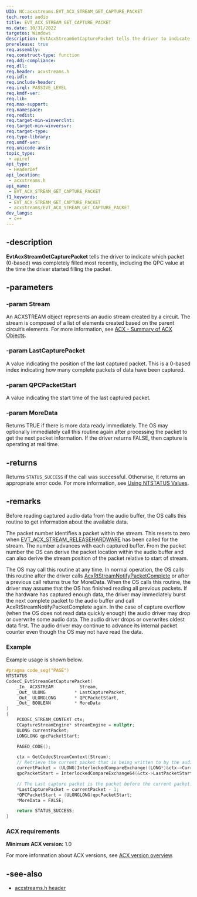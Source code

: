 ```yaml
---
UID: NC:acxstreams.EVT_ACX_STREAM_GET_CAPTURE_PACKET
tech.root: audio
title: EVT_ACX_STREAM_GET_CAPTURE_PACKET
ms.date: 10/31/2022
targetos: Windows
description: EvtAcxStreamGetCapturePacket tells the driver to indicate which packet (0-based) was completely filled most recently, including the QPC value at the time the driver started filling the packet. 
prerelease: true
req.assembly: 
req.construct-type: function
req.ddi-compliance: 
req.dll: 
req.header: acxstreams.h
req.idl: 
req.include-header: 
req.irql: PASSIVE_LEVEL 
req.kmdf-ver: 
req.lib: 
req.max-support: 
req.namespace: 
req.redist: 
req.target-min-winverclnt: 
req.target-min-winversvr: 
req.target-type: 
req.type-library: 
req.umdf-ver: 
req.unicode-ansi: 
topic_type:
 - apiref
api_type:
 - HeaderDef
api_location:
 - acxstreams.h
api_name:
 - EVT_ACX_STREAM_GET_CAPTURE_PACKET
f1_keywords:
 - EVT_ACX_STREAM_GET_CAPTURE_PACKET
 - acxstreams/EVT_ACX_STREAM_GET_CAPTURE_PACKET
dev_langs:
 - c++
---
```


## -description

**EvtAcxStreamGetCapturePacket** tells the driver to indicate which packet (0-based) was completely filled most recently, including the QPC value at the time the driver started filling the packet. 

## -parameters

### -param Stream

An ACXSTREAM object represents an audio stream created by a circuit. The stream is composed of a list of elements created based on the parent circuit’s elements. For more information, see [ACX - Summary of ACX Objects](/windows-hardware/drivers/audio/acx-summary-of-objects).

### -param LastCapturePacket

A value indicating the position of the last captured packet. This is a 0-based index indicating how many complete packets of data have been captured. 

### -param QPCPacketStart

A value indicating the start time of the last captured packet. 

### -param MoreData

Returns TRUE if there is more data ready immediately. The OS may optionally immediately call this routine again after processing the packet to get the next packet information. If the driver returns FALSE, then capture is operating at real time.

## -returns

Returns `STATUS_SUCCESS` if the call was successful. Otherwise, it returns an appropriate error code. For more information, see [Using NTSTATUS Values](/windows-hardware/drivers/kernel/using-ntstatus-values).

## -remarks

Before reading captured audio data from the audio buffer, the OS calls this routine to get information about the available data.

The packet number identifies a packet within the stream. This resets to zero when [EVT_ACX_STREAM_RELEASEHARDWARE](nc-acxstreams-evt_acx_stream_release_hardware.md) has been called for the stream. The number advances with each captured buffer. From the packet number the OS can derive the packet location within the audio buffer and can also derive the stream position of the packet relative to start of stream.

The OS may call this routine at any time. In normal operation, the OS calls this routine after the driver calls [AcxRtStreamNotifyPacketComplete](/windows-hardware/drivers/ddi/acxstreams/nf-acxstreams-acxrtstreamnotifypacketcomplete) or after a previous call returns true for MoreData. When the OS calls this routine, the driver may assume that the OS has finished reading all previous packets. If the hardware has captured enough data, the driver may immediately burst the next complete packet to the audio buffer and call AcxRtStreamNotifyPacketComplete again. In the case of capture overflow (when the OS does not read data quickly enough) the audio driver may drop or overwrite some audio data. The audio driver drops or overwrites oldest data first. The audio driver may continue to advance its internal packet counter even though the OS may not have read the data.

### Example

Example usage is shown below.

```cpp
#pragma code_seg("PAGE")
NTSTATUS
CodecC_EvtStreamGetCapturePacket(
    _In_ ACXSTREAM          Stream,
    _Out_ ULONG           * LastCapturePacket,
    _Out_ ULONGLONG       * QPCPacketStart,
    _Out_ BOOLEAN         * MoreData
)
{
    PCODEC_STREAM_CONTEXT ctx;
    CCaptureStreamEngine* streamEngine = nullptr;
    ULONG currentPacket;
    LONGLONG qpcPacketStart;

    PAGED_CODE();

    ctx = GetCodecStreamContext(Stream);
    // Retrieve the current packet that is being written to by the audio hardware
    currentPacket = (ULONG)InterlockedCompareExchange((LONG*)&ctx->CurrentPacket, -1, -1);
    qpcPacketStart = InterlockedCompareExchange64(&ctx->LastPacketStart.QuadPart, -1, -1);

    // The Last capture packet is the packet before the current packet.
    *LastCapturePacket = currentPacket - 1;
    *QPCPacketStart = (ULONGLONG)qpcPacketStart;
    *MoreData = FALSE;

    return STATUS_SUCCESS;
}
```

### ACX requirements

**Minimum ACX version:** 1.0

For more information about ACX versions, see [ACX version overview](/windows-hardware/drivers/audio/acx-version-overview).

## -see-also

- [acxstreams.h header](index.md)

